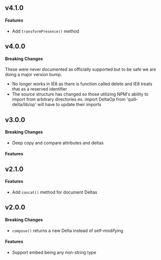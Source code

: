 ## v4.1.0

#### Features

- Add `transformPresence()` method

## v4.0.0

#### Breaking Changes

These were never documented as officially supported but to be safe we are doing a major version bump.

- No longer works in IE8 as there is function called delete and IE8 treats that as a reserved identifier
- The source structure has changed so those utilizing NPM's ability to import from arbitrary directories ex. import
  DeltaOp from 'quill-delta/lib/op' will have to update their imports

## v3.0.0

#### Breaking Changes

- Deep copy and compare attributes and deltas

#### Features

## v2.1.0

#### Features

- Add `concat()` method for document Deltas

## v2.0.0

#### Breaking Changes

- `compose()` returns a new Delta instead of self-modifying

#### Features

- Support embed being any non-string type
